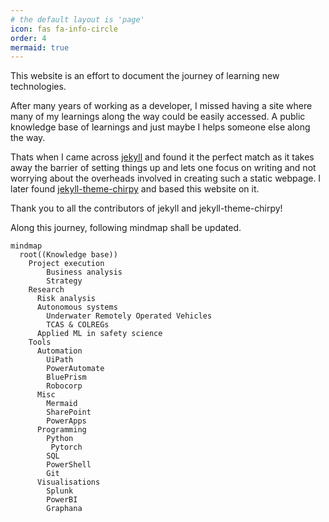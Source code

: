 ```yaml
---
# the default layout is 'page'
icon: fas fa-info-circle
order: 4
mermaid: true
---
```

This website is an effort to document the journey of learning new technologies. 

After many years of working as a developer, I missed having a site where many of my learnings along the way could be easily accessed. A public knowledge base of learnings and just maybe I helps someone else along the way. 

Thats when I came across [jekyll](https://jekyllrb.com/) and found it the perfect match as it takes away the barrier of setting things up and lets one focus on writing and not worrying about the overheads involved in creating such a static webpage. I later found [jekyll-theme-chirpy](https://github.com/cotes2020/jekyll-theme-chirpy#quick-start) and based this website on it. 

Thank you to all the contributors of jekyll and jekyll-theme-chirpy!

Along this journey, following mindmap shall be updated.

```mermaid
mindmap
  root((Knowledge base))
    Project execution
        Business analysis
        Strategy
    Research
      Risk analysis
      Autonomous systems
        Underwater Remotely Operated Vehicles
        TCAS & COLREGs
      Applied ML in safety science
    Tools
      Automation
        UiPath
        PowerAutomate
        BluePrism
        Robocorp
      Misc
        Mermaid
        SharePoint
        PowerApps
      Programming
        Python
         Pytorch
        SQL
        PowerShell
        Git
      Visualisations
        Splunk
        PowerBI
        Graphana
      
      
```